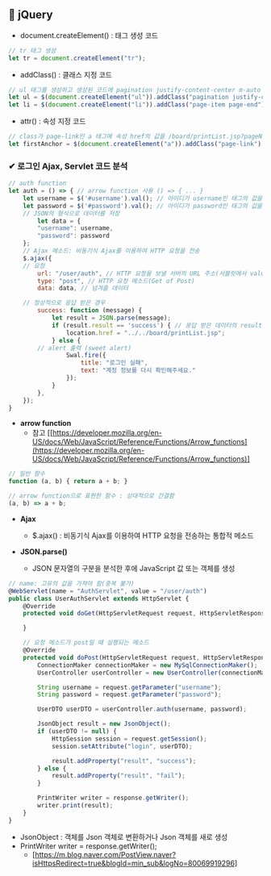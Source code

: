 ## 👾 jQuery

- document.createElement() : 태그 생성 코드

```jsx
// tr 태그 생성
let tr = document.createElement("tr");
```

- addClass() : 클래스 지정 코드

```jsx
// ul 태그를 생성하고 생성된 코드에 pagination justify-content-center m-auto 클래스 지정
let ul = $(document.createElement("ul")).addClass("pagination justify-content-center m-auto");
let li = $(document.createElement("li")).addClass("page-item page-end");
```

- attr() : 속성 지정 코드

```jsx
// class가 page-link인 a 태그에 속성 href의 값을 /board/printList.jsp?pageNo=1로 지정
let firstAnchor = $(document.createElement("a")).addClass("page-link").attr("href", "/board/printList.jsp?pageNo=1");
```

### ✔ 로그인 Ajax, Servlet 코드 분석

```jsx
// auth function
let auth = () => { // arrow function 사용 () => { ... }
    let username = $('#username').val(); // 아이디가 username인 태그의 값을 받아 변수 username에 저장
    let password = $('#password').val(); // 아이디가 password인 태그의 값을 받아 변수 password에 저장
    // JSON의 형식으로 데이터를 저장
		let data = {
        "username": username,
        "password": password
    };
    // Ajax 메소드: 비동기식 Ajax를 이용하여 HTTP 요청을 전송
    $.ajax({
	// 요청
        url: "/user/auth", // HTTP 요청을 보낼 서버의 URL 주소(서블릿에서 value로 지정함)
        type: "post", // HTTP 요청 메소드(Get of Post)
        data: data, // 넘겨줄 데이터

	// 정상적으로 응답 받은 경우
        success: function (message) {
            let result = JSON.parse(message);
            if (result.result == 'success') { // 응답 받은 데이터의 result가 'success'인 경우
                location.href = "../../board/printList.jsp";
            } else {
		// alert 출력 (sweet alert)
                Swal.fire({
                    title: "로그인 실패",
                    text: "계정 정보를 다시 확인해주세요."
                });
            }
        },
    });
}
```

- **arrow function**
    - 참고 [[https://developer.mozilla.org/en-US/docs/Web/JavaScript/Reference/Functions/Arrow_functions](https://developer.mozilla.org/en-US/docs/Web/JavaScript/Reference/Functions/Arrow_functions)]

```jsx
// 일반 함수
function (a, b) { return a + b; } 

// arrow function으로 표현한 함수 : 상대적으로 간결함
(a, b) => a + b; 
```

- **Ajax**
    - $.ajax() : 비동기식 Ajax를 이용하여 HTTP 요청을 전송하는 통합적 메소드

- **JSON.parse()**
    - JSON 문자열의 구분을 분석한 후에 JavaScript 값 또는 객체를 생성

```jsx
// name: 고유의 값을 가져야 함(중복 불가)
@WebServlet(name = "AuthServlet", value = "/user/auth")
public class UserAuthServlet extends HttpServlet {
    @Override
    protected void doGet(HttpServletRequest request, HttpServletResponse response) throws ServletException, IOException {

    }

    // 요청 메소드가 post일 때 실행되는 메소드
    @Override
    protected void doPost(HttpServletRequest request, HttpServletResponse response) throws ServletException, IOException {
        ConnectionMaker connectionMaker = new MySqlConnectionMaker();
        UserController userController = new UserController(connectionMaker);

        String username = request.getParameter("username");
        String password = request.getParameter("password");

        UserDTO userDTO = userController.auth(username, password);

        JsonObject result = new JsonObject();
        if (userDTO != null) {
            HttpSession session = request.getSession();
            session.setAttribute("login", userDTO);

            result.addProperty("result", "success");
        } else {
            result.addProperty("result", "fail");
        }

        PrintWriter writer = response.getWriter();
        writer.print(result);
    }
}
```

- JsonObject : 객체를 Json 객체로 변환하거나 Json 객체를 새로 생성
- PrintWriter writer = response.getWriter();
    - [https://m.blog.naver.com/PostView.naver?isHttpsRedirect=true&blogId=min_sub&logNo=80069919296]
